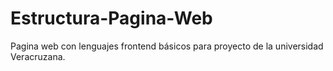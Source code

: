 # Estructura-Pagina-Web
Pagina web con lenguajes frontend básicos para proyecto de la universidad Veracruzana.
